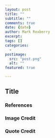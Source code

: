 ```yaml
---
layout: post
title: ""
subtitle: ""
comments: true
date: {date}
author: Mark Roxberry
excerpt: 
tags: []
categories:
  - 
postimage:
  src: "post.png"
  alt: ""
featured: true

---
```


## Title


### References


### Image Credit


### Quote Credit

